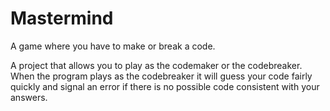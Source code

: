 # Mastermind
A game where you have to make or break a code.

A project that allows you to play as the codemaker or the codebreaker. When the program plays as the codebreaker it will guess your code fairly quickly and signal an error if there is no possible code consistent with your answers.
